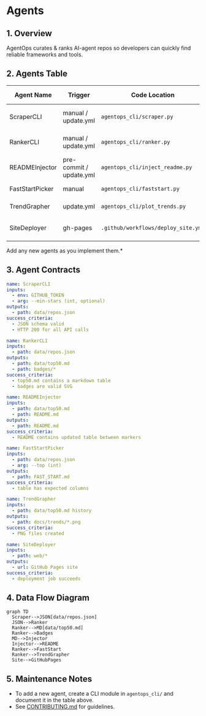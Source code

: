# Agents

## 1. Overview

AgentOps curates & ranks AI-agent repos so developers can quickly find reliable frameworks and tools.

## 2. Agents Table

| Agent Name | Trigger | Code Location | Main Function | Outputs |
|------------|---------|---------------|---------------|---------|
| ScraperCLI | manual / update.yml | `agentops_cli/scraper.py` | Fetch repos via GitHub API | `data/repos.json` |
| RankerCLI | manual / update.yml | `agentops_cli/ranker.py` | Compute score & top-50 | `data/top50.md`, badges |
| READMEInjector | pre-commit / update.yml | `agentops_cli/inject_readme.py` | Update README table | updated README |
| FastStartPicker | manual | `agentops_cli/faststart.py` | Generate FAST_START | `FAST_START.md` |
| TrendGrapher | update.yml | `agentops_cli/plot_trends.py` | Plot score trends | `docs/trends/*.png` |
| SiteDeployer | gh-pages | `.github/workflows/deploy_site.yml` | Publish /web to Pages | live site URL |

Add any new agents as you implement them.*

## 3. Agent Contracts

```yaml
name: ScraperCLI
inputs:
  - env: GITHUB_TOKEN
  - arg: --min-stars (int, optional)
outputs:
  - path: data/repos.json
success_criteria:
  - JSON schema valid
  - HTTP 200 for all API calls
```

```yaml
name: RankerCLI
inputs:
  - path: data/repos.json
outputs:
  - path: data/top50.md
  - path: badges/*
success_criteria:
  - top50.md contains a markdown table
  - badges are valid SVG
```

```yaml
name: READMEInjector
inputs:
  - path: data/top50.md
  - path: README.md
outputs:
  - path: README.md
success_criteria:
  - README contains updated table between markers
```

```yaml
name: FastStartPicker
inputs:
  - path: data/repos.json
  - arg: --top (int)
outputs:
  - path: FAST_START.md
success_criteria:
  - table has expected columns
```

```yaml
name: TrendGrapher
inputs:
  - path: data/top50.md history
outputs:
  - path: docs/trends/*.png
success_criteria:
  - PNG files created
```

```yaml
name: SiteDeployer
inputs:
  - path: web/*
outputs:
  - url: GitHub Pages site
success_criteria:
  - deployment job succeeds
```

## 4. Data Flow Diagram

```mermaid
graph TD
  Scraper-->JSON[data/repos.json]
  JSON-->Ranker
  Ranker-->MD[data/top50.md]
  Ranker-->Badges
  MD-->Injector
  Injector-->README
  Ranker-->FastStart
  Ranker-->TrendGrapher
  Site-->GitHubPages
```

## 5. Maintenance Notes

- To add a new agent, create a CLI module in `agentops_cli/` and document it in the table above.
- See [CONTRIBUTING.md](CONTRIBUTING.md) for guidelines.
